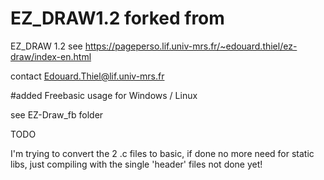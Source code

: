 # EZ_DRAW1.2 forked from 

  EZ_DRAW 1.2
  see https://pageperso.lif.univ-mrs.fr/~edouard.thiel/ez-draw/index-en.html
  
  contact Edouard.Thiel@lif.univ-mrs.fr
  
  

#added Freebasic usage for Windows / Linux 

  see EZ-Draw_fb folder
  

TODO

  I'm trying to convert the 2 .c files to basic, if done no more need for static libs,
  just compiling with the single 'header' files
      not done yet!
